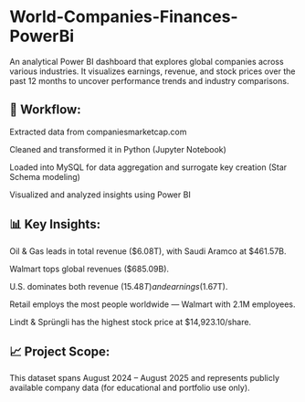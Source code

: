 # World-Companies-Finances-PowerBi
An analytical Power BI dashboard that explores global companies across various industries. It visualizes earnings, revenue, and stock prices over the past 12 months to uncover performance trends and industry comparisons.

## 🧠 Workflow:

Extracted data from companiesmarketcap.com

Cleaned and transformed it in Python (Jupyter Notebook)

Loaded into MySQL for data aggregation and surrogate key creation (Star Schema modeling)

Visualized and analyzed insights using Power BI

## 📊 Key Insights:

Oil & Gas leads in total revenue ($6.08T), with Saudi Aramco at $461.57B.

Walmart tops global revenues ($685.09B).

U.S. dominates both revenue ($15.48T) and earnings ($1.67T).

Retail employs the most people worldwide — Walmart with 2.1M employees.

Lindt & Sprüngli has the highest stock price at $14,923.10/share.

## 📈 Project Scope:
This dataset spans August 2024 – August 2025 and represents publicly available company data (for educational and portfolio use only).

